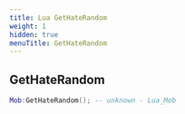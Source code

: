 ```yaml
---
title: Lua GetHateRandom
weight: 1
hidden: true
menuTitle: GetHateRandom
---
```

## GetHateRandom
```lua
Mob:GetHateRandom(); -- unknown - Lua_Mob
```